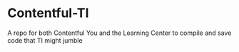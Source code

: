 # Contentful-TI
A repo for both Contentful You and the Learning Center to compile and save code that TI might jumble
